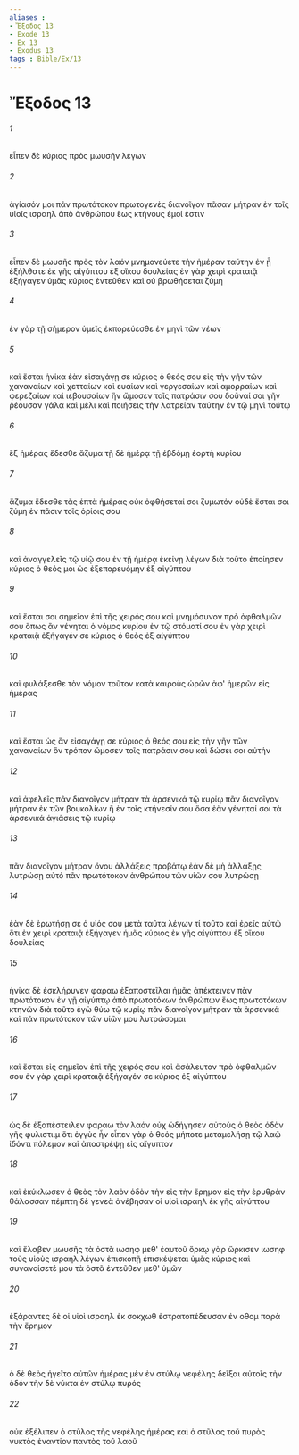 ```yaml
---
aliases : 
- Ἔξοδος 13
- Exode 13
- Ex 13
- Exodus 13
tags : Bible/Ex/13
---
```


# Ἔξοδος 13

###### 1
εἶπεν δὲ κύριος πρὸς μωυσῆν λέγων
###### 2
ἁγίασόν μοι πᾶν πρωτότοκον πρωτογενὲς διανοῖγον πᾶσαν μήτραν ἐν τοῖς υἱοῖς ισραηλ ἀπὸ ἀνθρώπου ἕως κτήνους ἐμοί ἐστιν
###### 3
εἶπεν δὲ μωυσῆς πρὸς τὸν λαόν μνημονεύετε τὴν ἡμέραν ταύτην ἐν ᾗ ἐξήλθατε ἐκ γῆς αἰγύπτου ἐξ οἴκου δουλείας ἐν γὰρ χειρὶ κραταιᾷ ἐξήγαγεν ὑμᾶς κύριος ἐντεῦθεν καὶ οὐ βρωθήσεται ζύμη
###### 4
ἐν γὰρ τῇ σήμερον ὑμεῖς ἐκπορεύεσθε ἐν μηνὶ τῶν νέων
###### 5
καὶ ἔσται ἡνίκα ἐὰν εἰσαγάγῃ σε κύριος ὁ θεός σου εἰς τὴν γῆν τῶν χαναναίων καὶ χετταίων καὶ ευαίων καὶ γεργεσαίων καὶ αμορραίων καὶ φερεζαίων καὶ ιεβουσαίων ἣν ὤμοσεν τοῖς πατράσιν σου δοῦναί σοι γῆν ῥέουσαν γάλα καὶ μέλι καὶ ποιήσεις τὴν λατρείαν ταύτην ἐν τῷ μηνὶ τούτῳ
###### 6
ἓξ ἡμέρας ἔδεσθε ἄζυμα τῇ δὲ ἡμέρᾳ τῇ ἑβδόμῃ ἑορτὴ κυρίου
###### 7
ἄζυμα ἔδεσθε τὰς ἑπτὰ ἡμέρας οὐκ ὀφθήσεταί σοι ζυμωτόν οὐδὲ ἔσται σοι ζύμη ἐν πᾶσιν τοῖς ὁρίοις σου
###### 8
καὶ ἀναγγελεῖς τῷ υἱῷ σου ἐν τῇ ἡμέρᾳ ἐκείνῃ λέγων διὰ τοῦτο ἐποίησεν κύριος ὁ θεός μοι ὡς ἐξεπορευόμην ἐξ αἰγύπτου
###### 9
καὶ ἔσται σοι σημεῖον ἐπὶ τῆς χειρός σου καὶ μνημόσυνον πρὸ ὀφθαλμῶν σου ὅπως ἂν γένηται ὁ νόμος κυρίου ἐν τῷ στόματί σου ἐν γὰρ χειρὶ κραταιᾷ ἐξήγαγέν σε κύριος ὁ θεὸς ἐξ αἰγύπτου
###### 10
καὶ φυλάξεσθε τὸν νόμον τοῦτον κατὰ καιροὺς ὡρῶν ἀφ' ἡμερῶν εἰς ἡμέρας
###### 11
καὶ ἔσται ὡς ἂν εἰσαγάγῃ σε κύριος ὁ θεός σου εἰς τὴν γῆν τῶν χαναναίων ὃν τρόπον ὤμοσεν τοῖς πατράσιν σου καὶ δώσει σοι αὐτήν
###### 12
καὶ ἀφελεῖς πᾶν διανοῖγον μήτραν τὰ ἀρσενικά τῷ κυρίῳ πᾶν διανοῖγον μήτραν ἐκ τῶν βουκολίων ἢ ἐν τοῖς κτήνεσίν σου ὅσα ἐὰν γένηταί σοι τὰ ἀρσενικά ἁγιάσεις τῷ κυρίῳ
###### 13
πᾶν διανοῖγον μήτραν ὄνου ἀλλάξεις προβάτῳ ἐὰν δὲ μὴ ἀλλάξῃς λυτρώσῃ αὐτό πᾶν πρωτότοκον ἀνθρώπου τῶν υἱῶν σου λυτρώσῃ
###### 14
ἐὰν δὲ ἐρωτήσῃ σε ὁ υἱός σου μετὰ ταῦτα λέγων τί τοῦτο καὶ ἐρεῖς αὐτῷ ὅτι ἐν χειρὶ κραταιᾷ ἐξήγαγεν ἡμᾶς κύριος ἐκ γῆς αἰγύπτου ἐξ οἴκου δουλείας
###### 15
ἡνίκα δὲ ἐσκλήρυνεν φαραω ἐξαποστεῖλαι ἡμᾶς ἀπέκτεινεν πᾶν πρωτότοκον ἐν γῇ αἰγύπτῳ ἀπὸ πρωτοτόκων ἀνθρώπων ἕως πρωτοτόκων κτηνῶν διὰ τοῦτο ἐγὼ θύω τῷ κυρίῳ πᾶν διανοῖγον μήτραν τὰ ἀρσενικά καὶ πᾶν πρωτότοκον τῶν υἱῶν μου λυτρώσομαι
###### 16
καὶ ἔσται εἰς σημεῖον ἐπὶ τῆς χειρός σου καὶ ἀσάλευτον πρὸ ὀφθαλμῶν σου ἐν γὰρ χειρὶ κραταιᾷ ἐξήγαγέν σε κύριος ἐξ αἰγύπτου
###### 17
ὡς δὲ ἐξαπέστειλεν φαραω τὸν λαόν οὐχ ὡδήγησεν αὐτοὺς ὁ θεὸς ὁδὸν γῆς φυλιστιιμ ὅτι ἐγγὺς ἦν εἶπεν γὰρ ὁ θεός μήποτε μεταμελήσῃ τῷ λαῷ ἰδόντι πόλεμον καὶ ἀποστρέψῃ εἰς αἴγυπτον
###### 18
καὶ ἐκύκλωσεν ὁ θεὸς τὸν λαὸν ὁδὸν τὴν εἰς τὴν ἔρημον εἰς τὴν ἐρυθρὰν θάλασσαν πέμπτη δὲ γενεὰ ἀνέβησαν οἱ υἱοὶ ισραηλ ἐκ γῆς αἰγύπτου
###### 19
καὶ ἔλαβεν μωυσῆς τὰ ὀστᾶ ιωσηφ μεθ' ἑαυτοῦ ὅρκῳ γὰρ ὥρκισεν ιωσηφ τοὺς υἱοὺς ισραηλ λέγων ἐπισκοπῇ ἐπισκέψεται ὑμᾶς κύριος καὶ συνανοίσετέ μου τὰ ὀστᾶ ἐντεῦθεν μεθ' ὑμῶν
###### 20
ἐξάραντες δὲ οἱ υἱοὶ ισραηλ ἐκ σοκχωθ ἐστρατοπέδευσαν ἐν οθομ παρὰ τὴν ἔρημον
###### 21
ὁ δὲ θεὸς ἡγεῖτο αὐτῶν ἡμέρας μὲν ἐν στύλῳ νεφέλης δεῖξαι αὐτοῖς τὴν ὁδόν τὴν δὲ νύκτα ἐν στύλῳ πυρός
###### 22
οὐκ ἐξέλιπεν ὁ στῦλος τῆς νεφέλης ἡμέρας καὶ ὁ στῦλος τοῦ πυρὸς νυκτὸς ἐναντίον παντὸς τοῦ λαοῦ
